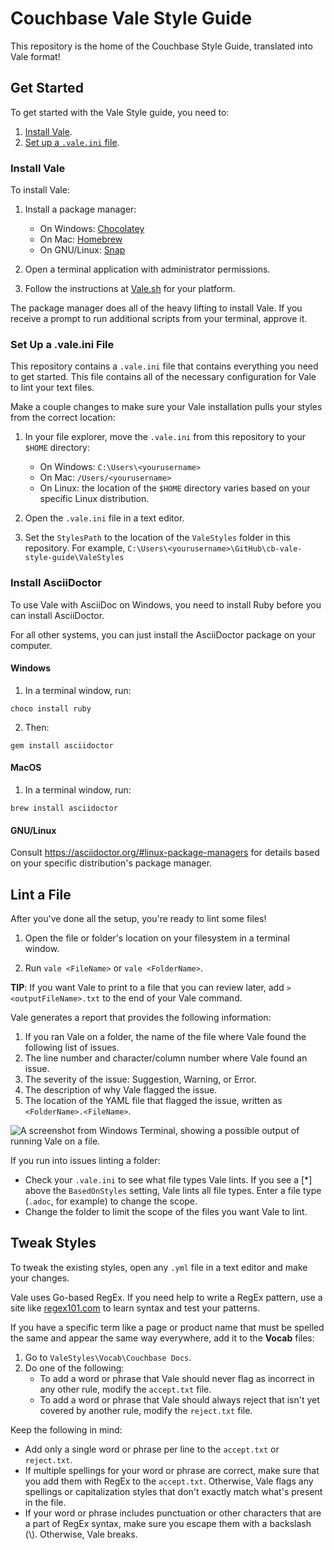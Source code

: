 # Couchbase Vale Style Guide

This repository is the home of the Couchbase Style Guide, translated into Vale format! 

## Get Started 

To get started with the Vale Style guide, you need to: 

1. [Install Vale](#install-vale). 
2. [Set up a `.vale.ini` file](#set-up-a-valeini-file).
<!--- 3. [Configure your dicpath for Couchbase.Spelling](#configure-your-dicpath-for-couchbasespelling) -->

### Install Vale

To install Vale: 

1. Install a package manager: 
    - On Windows: [Chocolatey](https://chocolatey.org/install)
    - On Mac: [Homebrew](https://brew.sh/)
    - On GNU/Linux: [Snap](https://snapcraft.io/install/vale/ubuntu)

2. Open a terminal application with administrator permissions. 

3. Follow the instructions at [Vale.sh](https://vale.sh/docs/vale-cli/installation/) for your platform. 

The package manager does all of the heavy lifting to install Vale. If you receive a prompt to run additional scripts from your terminal, approve it. 

### Set Up a .vale.ini File 

This repository contains a `.vale.ini` file that contains everything you need to get started. This file contains all of the necessary configuration for Vale to lint your text files.

Make a couple changes to make sure your Vale installation pulls your styles from the correct location: 

1. In your file explorer, move the `.vale.ini` from this repository to your `$HOME` directory: 
    - On Windows: `C:\Users\<yourusername>`
    - On Mac: `/Users/<yourusername>`
    - On Linux: the location of the `$HOME` directory varies based on your specific Linux distribution. 

2. Open the `.vale.ini` file in a text editor. 

3. Set the `StylesPath` to the location of the `ValeStyles` folder in this repository. 
    For example, `C:\Users\<yourusername>\GitHub\cb-vale-style-guide\ValeStyles`

<!-- I'm commenting this out as recent changes to the Spelling rules in Vale have made this redundant! -SW

### Configure your dicpath for `Couchbase.Spelling`

Unfortunately, the Spelling rule for the spellcheck searches for the path to the required dictionary relative to the directory where you're trying to lint. Not great. 

Set the location of the dictionary file:

1. Replace the `$REPO` in the `dicpath` attribute to the location of the `ValeStyles` folder in your local copy of this repository. --> 

### Install AsciiDoctor

To use Vale with AsciiDoc on Windows, you need to install Ruby before you can install AsciiDoctor. 

For all other systems, you can just install the AsciiDoctor package on your computer. 

#### Windows  

1. In a terminal window, run: 
```
choco install ruby
```

2. Then: 
```
gem install asciidoctor
```

#### MacOS 

1. In a terminal window, run: 
```
brew install asciidoctor
```

#### GNU/Linux 

Consult https://asciidoctor.org/#linux-package-managers for details based on your specific distribution's package manager.

## Lint a File 

After you've done all the setup, you're ready to lint some files! 

1. Open the file or folder's location on your filesystem in a terminal window. 

2. Run `vale <FileName>` or `vale <FolderName>`. 

**TIP**: If you want Vale to print to a file that you can review later, add `> <outputFileName>.txt` to the end of your Vale command. 

Vale generates a report that provides the following information: 

1. If you ran Vale on a folder, the name of the file where Vale found the following list of issues.  
2. The line number and character/column number where Vale found an issue. 
3. The severity of the issue: Suggestion, Warning, or Error.
4. The description of why Vale flagged the issue. 
5. The location of the YAML file that flagged the issue, written as `<FolderName>.<FileName>`. 

![A screenshot from Windows Terminal, showing a possible output of running Vale on a file.](vale-report-example.png)

If you run into issues linting a folder:

- Check your `.vale.ini` to see what file types Vale lints. If you see a [*] above the `BasedOnStyles` setting, Vale lints all file types. Enter a file type (`.adoc`, for example) to change the scope. 
- Change the folder to limit the scope of the files you want Vale to lint.


## Tweak Styles 

To tweak the existing styles, open any `.yml` file in a text editor and make your changes. 

Vale uses Go-based RegEx. If you need help to write a RegEx pattern, use a site like [regex101.com](https://regex101.com/) to learn syntax and test your patterns.

If you have a specific term like a page or product name that must be spelled the same and appear the same way everywhere, add it to the **Vocab** files: 

1. Go to `ValeStyles\Vocab\Couchbase Docs`. 
2. Do one of the following: 
    - To add a word or phrase that Vale should never flag as incorrect in any other rule, modify the `accept.txt` file. 
    - To add a word or phrase that Vale should always reject that isn't yet covered by another rule, modify the `reject.txt` file. 

Keep the following in mind: 

- Add only a single word or phrase per line to the `accept.txt` or `reject.txt`. 
- If multiple spellings for your word or phrase are correct, make sure that you add them with RegEx to the `accept.txt`. Otherwise, Vale flags any spellings or capitalization styles that don't exactly match what's present in the file. 
- If your word or phrase includes punctuation or other characters that are a part of RegEx syntax, make sure you escape them with a backslash (\\). Otherwise, Vale breaks. 
